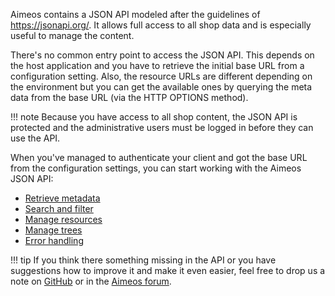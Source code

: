 Aimeos contains a JSON API modeled after the guidelines of <https://jsonapi.org/>. It allows full access to all shop data and is especially useful to manage the content.

There's no common entry point to access the JSON API. This depends on the host application and you have to retrieve the initial base URL from a configuration setting. Also, the resource URLs are different depending on the environment but you can get the available ones by querying the meta data from the base URL (via the HTTP OPTIONS method).

!!! note
    Because you have access to all shop content, the JSON API is protected and the administrative users must be logged in before they can use the API.

When you've managed to authenticate your client and got the base URL from the configuration settings, you can start working with the Aimeos JSON API:

* [Retrieve metadata](metadata.md)
* [Search and filter](search-filter.md)
* [Manage resources](manage-resources.md)
* [Manage trees](manage-trees.md)
* [Error handling](error-handling.md)

!!! tip
    If you think there something missing in the API or you have suggestions how to improve it and make it even easier, feel free to drop us a note on [GitHub](https://github.com/aimeos/ai-admin-jsonadm) or in the [Aimeos forum](https://aimeos.org/help/help-f15/).
